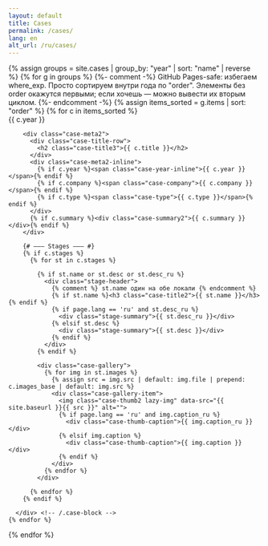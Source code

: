 ```yaml
---
layout: default
title: Cases
permalink: /cases/
lang: en
alt_url: /ru/cases/
---
```

<div class="featured-cases">
  {% assign groups = site.cases | group_by: "year" | sort: "name" | reverse %}
  {% for g in groups %}
    {%- comment -%}
      GitHub Pages-safe: избегаем where_exp. Просто сортируем внутри года по "order".
      Элементы без order окажутся первыми; если хочешь — можно вывести их вторым циклом.
    {%- endcomment -%}
    {% assign items_sorted = g.items | sort: "order" %}
    {% for c in items_sorted %}
      <div class="case-block">
        <div class="case-year-rail">{{ c.year }}</div>

        <div class="case-meta2">
          <div class="case-title-row">
            <h2 class="case-title3">{{ c.title }}</h2>
          </div>
          <div class="case-meta2-inline">
            {% if c.year %}<span class="case-year-inline">{{ c.year }}</span>{% endif %}
            {% if c.company %}<span class="case-company">{{ c.company }}</span>{% endif %}
            {% if c.type %}<span class="case-type">{{ c.type }}</span>{% endif %}
          </div>
          {% if c.summary %}<div class="case-summary2">{{ c.summary }}</div>{% endif %}
        </div>

        {# ——— Stages ——— #}
        {% if c.stages %}
          {% for st in c.stages %}

            {% if st.name or st.desc or st.desc_ru %}
              <div class="stage-header">
                {% comment %} st.name один на обе локали {% endcomment %}
                {% if st.name %}<h3 class="case-title2">{{ st.name }}</h3>{% endif %}
                {% if page.lang == 'ru' and st.desc_ru %}
                  <div class="stage-summary">{{ st.desc_ru }}</div>
                {% elsif st.desc %}
                  <div class="stage-summary">{{ st.desc }}</div>
                {% endif %}
              </div>
            {% endif %}

            <div class="case-gallery">
              {% for img in st.images %}
                {% assign src = img.src | default: img.file | prepend: c.images_base | default: img.src %}
                <div class="case-gallery-item">
                  <img class="case-thumb2 lazy-img" data-src="{{ site.baseurl }}{{ src }}" alt="">
                  {% if page.lang == 'ru' and img.caption_ru %}
                    <div class="case-thumb-caption">{{ img.caption_ru }}</div>
                  {% elsif img.caption %}
                    <div class="case-thumb-caption">{{ img.caption }}</div>
                  {% endif %}
                </div>
              {% endfor %}
            </div>

          {% endfor %}
        {% endif %}

      </div> <!-- /.case-block -->
    {% endfor %}
  {% endfor %}
</div> <!-- /.featured-cases -->